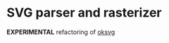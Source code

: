 # SVG parser and rasterizer

**EXPERIMENTAL** refactoring of [oksvg](https://github.com/srwiley/oksvg)

